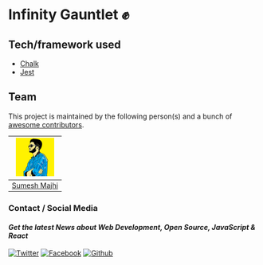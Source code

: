 # Infinity Gauntlet ✊


## Tech/framework used

* [Chalk ](https://github.com/chalk/chalk)
* [Jest](https://jestjs.io/)

## Team

This project is maintained by the following person(s) and a bunch of [awesome contributors](https://github.com/MajhiRockzZ/infinity-gauntlet/graphs/contributors).

[![Sumesh Majhi](./assets/majhirockzz.png)](https://github.com/MajhiRockzZ) |
:---: |
[Sumesh Majhi](https://github.com/MajhiRockzZ) |

### Contact / Social Media

#### *Get the latest News about Web Development, Open Source, JavaScript & React*

[![Twitter](https://github.frapsoft.com/social/twitter.png)](https://www.twitter.com/MajhiRockzZ)
[![Facebook](https://github.frapsoft.com/social/facebook.png)](https://www.facebook.com/sumesh.majhi.5)
[![Github](https://github.frapsoft.com/social/github.png)](https://github.com/MajhiRockzZ)
